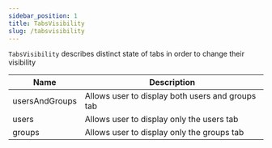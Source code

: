 ```yaml
---
sidebar_position: 1
title: TabsVisibility
slug: /tabsvisibility
---
```


`TabsVisibility` describes distinct state of tabs in order to change their visibility

| Name | Description | 
| ---- | ---- | 
| usersAndGroups | Allows user to display both users and groups tab | 
| users | Allows user to display only the users tab | 
| groups | Allows user to display only the groups tab | 
